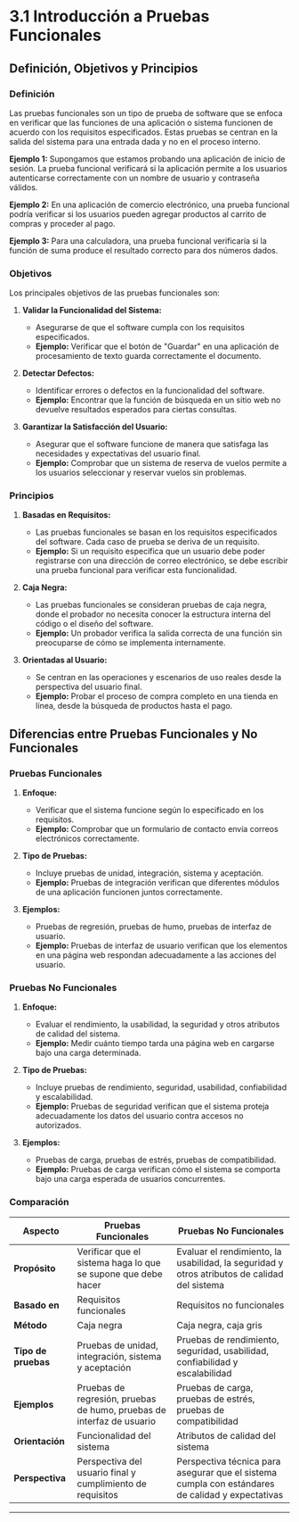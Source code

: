 # 3.1 Introducción a Pruebas Funcionales

## Definición, Objetivos y Principios

### Definición

Las pruebas funcionales son un tipo de prueba de software que se enfoca en verificar que las funciones de una aplicación o sistema funcionen de acuerdo con los requisitos especificados. Estas pruebas se centran en la salida del sistema para una entrada dada y no en el proceso interno.

**Ejemplo 1:**
Supongamos que estamos probando una aplicación de inicio de sesión. La prueba funcional verificará si la aplicación permite a los usuarios autenticarse correctamente con un nombre de usuario y contraseña válidos.

**Ejemplo 2:**
En una aplicación de comercio electrónico, una prueba funcional podría verificar si los usuarios pueden agregar productos al carrito de compras y proceder al pago.

**Ejemplo 3:**
Para una calculadora, una prueba funcional verificaría si la función de suma produce el resultado correcto para dos números dados.

### Objetivos

Los principales objetivos de las pruebas funcionales son:

1. **Validar la Funcionalidad del Sistema:**
   - Asegurarse de que el software cumpla con los requisitos especificados.
   - **Ejemplo:** Verificar que el botón de "Guardar" en una aplicación de procesamiento de texto guarda correctamente el documento.

2. **Detectar Defectos:**
   - Identificar errores o defectos en la funcionalidad del software.
   - **Ejemplo:** Encontrar que la función de búsqueda en un sitio web no devuelve resultados esperados para ciertas consultas.

3. **Garantizar la Satisfacción del Usuario:**
   - Asegurar que el software funcione de manera que satisfaga las necesidades y expectativas del usuario final.
   - **Ejemplo:** Comprobar que un sistema de reserva de vuelos permite a los usuarios seleccionar y reservar vuelos sin problemas.

### Principios

1. **Basadas en Requisitos:**
   - Las pruebas funcionales se basan en los requisitos especificados del software. Cada caso de prueba se deriva de un requisito.
   - **Ejemplo:** Si un requisito especifica que un usuario debe poder registrarse con una dirección de correo electrónico, se debe escribir una prueba funcional para verificar esta funcionalidad.

2. **Caja Negra:**
   - Las pruebas funcionales se consideran pruebas de caja negra, donde el probador no necesita conocer la estructura interna del código o el diseño del software.
   - **Ejemplo:** Un probador verifica la salida correcta de una función sin preocuparse de cómo se implementa internamente.

3. **Orientadas al Usuario:**
   - Se centran en las operaciones y escenarios de uso reales desde la perspectiva del usuario final.
   - **Ejemplo:** Probar el proceso de compra completo en una tienda en línea, desde la búsqueda de productos hasta el pago.

## Diferencias entre Pruebas Funcionales y No Funcionales

### Pruebas Funcionales

1. **Enfoque:**
   - Verificar que el sistema funcione según lo especificado en los requisitos.
   - **Ejemplo:** Comprobar que un formulario de contacto envía correos electrónicos correctamente.

2. **Tipo de Pruebas:**
   - Incluye pruebas de unidad, integración, sistema y aceptación.
   - **Ejemplo:** Pruebas de integración verifican que diferentes módulos de una aplicación funcionen juntos correctamente.

3. **Ejemplos:**
   - Pruebas de regresión, pruebas de humo, pruebas de interfaz de usuario.
   - **Ejemplo:** Pruebas de interfaz de usuario verifican que los elementos en una página web respondan adecuadamente a las acciones del usuario.

### Pruebas No Funcionales

1. **Enfoque:**
   - Evaluar el rendimiento, la usabilidad, la seguridad y otros atributos de calidad del sistema.
   - **Ejemplo:** Medir cuánto tiempo tarda una página web en cargarse bajo una carga determinada.

2. **Tipo de Pruebas:**
   - Incluye pruebas de rendimiento, seguridad, usabilidad, confiabilidad y escalabilidad.
   - **Ejemplo:** Pruebas de seguridad verifican que el sistema proteja adecuadamente los datos del usuario contra accesos no autorizados.

3. **Ejemplos:**
   - Pruebas de carga, pruebas de estrés, pruebas de compatibilidad.
   - **Ejemplo:** Pruebas de carga verifican cómo el sistema se comporta bajo una carga esperada de usuarios concurrentes.

### Comparación

| Aspecto                  | Pruebas Funcionales                                                                                     | Pruebas No Funcionales                                                                              |
|--------------------------|--------------------------------------------------------------------------------------------------------|-----------------------------------------------------------------------------------------------------|
| **Propósito**            | Verificar que el sistema haga lo que se supone que debe hacer                                          | Evaluar el rendimiento, la usabilidad, la seguridad y otros atributos de calidad del sistema         |
| **Basado en**            | Requisitos funcionales                                                                                 | Requisitos no funcionales                                                                           |
| **Método**               | Caja negra                                                                                            | Caja negra, caja gris                                                                               |
| **Tipo de pruebas**      | Pruebas de unidad, integración, sistema y aceptación                                                   | Pruebas de rendimiento, seguridad, usabilidad, confiabilidad y escalabilidad                         |
| **Ejemplos**             | Pruebas de regresión, pruebas de humo, pruebas de interfaz de usuario                                  | Pruebas de carga, pruebas de estrés, pruebas de compatibilidad                                      |
| **Orientación**          | Funcionalidad del sistema                                                                              | Atributos de calidad del sistema                                                                    |
| **Perspectiva**          | Perspectiva del usuario final y cumplimiento de requisitos                                             | Perspectiva técnica para asegurar que el sistema cumpla con estándares de calidad y expectativas     |

---
